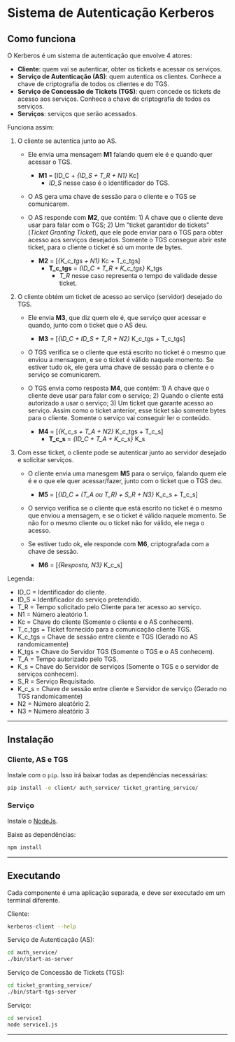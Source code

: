 # Sistema de Autenticação Kerberos

## Como funciona

O Kerberos é um sistema de autenticação que envolve 4 atores:

* __Cliente__: quem vai se autenticar, obter os tickets e acessar os serviços.
* __Serviço de Autenticação (AS)__: quem autentica os clientes. Conhece a chave de criptografia de todos os clientes e do TGS.
* __Serviço de Concessão de Tickets (TGS)__: quem concede os tickets de acesso aos serviços. Conhece a chave de criptografia de todos os serviços.
* __Serviços__: serviços que serão acessados.

Funciona assim:

1. O cliente se autentica junto ao AS.

    * Ele envia uma mensagem __M1__ falando quem ele é e quando quer acessar o TGS.
        * __M1__ = [ID\_C + *{ID\_S + T\_R + N1}* Kc]
            * *ID_S* nesse caso é o identificador do TGS.

    * O AS gera uma chave de sessão para o cliente e o TGS se comunicarem.
    
    * O AS responde com __M2__, que contém: 1) A chave que o cliente deve usar para falar com o TGS; 2) Um "ticket garantidor de tickets" (_Ticket Granting Ticket_), que ele pode enviar para o TGS para obter acesso aos serviços desejados. Somente o TGS consegue abrir este ticket, para o cliente o ticket é só um monte de bytes.
        * __M2__ = [*{K\_c\_tgs + N1}* Kc + T\_c\_tgs]
            * __T\_c\_tgs__ = *{ID\_C + T\_R + K\_c\_tgs}* K\_tgs
                * *T\_R* nesse caso representa o tempo de validade desse ticket.

2. O cliente obtém um ticket de acesso ao serviço (servidor) desejado do TGS.

    * Ele envia __M3__, que diz quem ele é, que serviço quer acessar e quando, junto com o ticket que o AS deu.
        * __M3__ = [*{ID\_C + ID\_S + T\_R + N2}* K\_c\_tgs + T\_c\_tgs]

    * O TGS verifica se o cliente que está escrito no ticket é o mesmo que enviou a mensagem, e se o ticket é válido naquele momento. Se estiver tudo ok, ele gera uma chave de sessão para o cliente e o serviço se comunicarem.
    
    * O TGS envia como resposta __M4__, que contém: 1) A chave que o cliente deve usar para falar com o serviço; 2) Quando o cliente está autorizado a usar o serviço; 3) Um ticket que garante acesso ao serviço. Assim como o ticket anterior, esse ticket são somente bytes para o cliente. Somente o serviço vai conseguir ler o conteúdo.
        * __M4__ = [*{K\_c\_s + T\_A + N2}* K\_c\_tgs + T\_c\_s]
            * __T\_c\_s__ = *{ID\_C + T\_A + K\_c\_s}* K\_s

3. Com esse ticket, o cliente pode se autenticar junto ao servidor desejado e solicitar serviços.

    * O cliente envia uma manesgem __M5__ para o serviço, falando quem ele é e o que ele quer acessar/fazer, junto com o ticket que o TGS deu.
        * __M5__ = [*{ID\_C + (T\_A ou T\_R) + S\_R + N3}* K\_c\_s + T\_c\_s]
    
    * O serviço verifica se o cliente que está escrito no ticket é o mesmo que enviou a mensagem, e se o ticket é válido naquele momento. Se não for o mesmo cliente ou o ticket não for válido, ele nega o acesso.

    * Se estiver tudo ok, ele responde com __M6__, criptografada com a chave de sessão.
        * __M6__ = [*{Resposta, N3}* K\_c\_s]

Legenda:

* ID_C = Identificador do cliente.
* ID_S = Identificador do serviço pretendido.
* T_R = Tempo solicitado pelo Cliente para ter acesso ao serviço.
* N1 = Número aleatório 1.
* Kc = Chave do cliente (Somente o cliente e o AS conhecem).
* T_c_tgs = Ticket fornecido para a comunicação cliente TGS.
* K_c_tgs = Chave de sessão entre cliente e TGS (Gerado no AS randomicamente)
* K_tgs = Chave do Servidor TGS (Somente o TGS e o AS conhecem).
* T_A = Tempo autorizado pelo TGS.
* K_s = Chave do Servidor de serviços (Somente o TGS e o servidor de serviços conhecem).
* S_R = Serviço Requisitado.
* K_c_s = Chave de sessão entre cliente e Servidor de serviço (Gerado no TGS randomicamente)
* N2 = Número aleatório 2.
* N3 = Número aleatório 3

---

## Instalação

### Cliente, AS e TGS

Instale com o ```pip```. Isso irá baixar todas as dependências necessárias:

```sh
pip install -e client/ auth_service/ ticket_granting_service/
```

### Serviço

Instale o [NodeJs](https://nodejs.org/en/download/package-manager/).

Baixe as dependências:

```sh
npm install
```

---

## Executando

Cada componente é uma aplicação separada, e deve ser executado em um terminal diferente.

Cliente:

```sh
kerberos-client --help
```

Serviço de Autenticação (AS):

```sh
cd auth_service/
./bin/start-as-server
```

Serviço de Concessão de Tickets (TGS):
```sh
cd ticket_granting_service/
./bin/start-tgs-server
```

Serviço:
```sh
cd service1
node service1.js
```

---